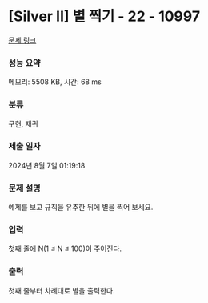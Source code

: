 # [Silver II] 별 찍기 - 22 - 10997 

[문제 링크](https://www.acmicpc.net/problem/10997) 

### 성능 요약

메모리: 5508 KB, 시간: 68 ms

### 분류

구현, 재귀

### 제출 일자

2024년 8월 7일 01:19:18

### 문제 설명

<p>예제를 보고 규칙을 유추한 뒤에 별을 찍어 보세요.</p>

### 입력 

 <p>첫째 줄에 N(1 ≤ N ≤ 100)이 주어진다.</p>

### 출력 

 <p>첫째 줄부터 차례대로 별을 출력한다.</p>

